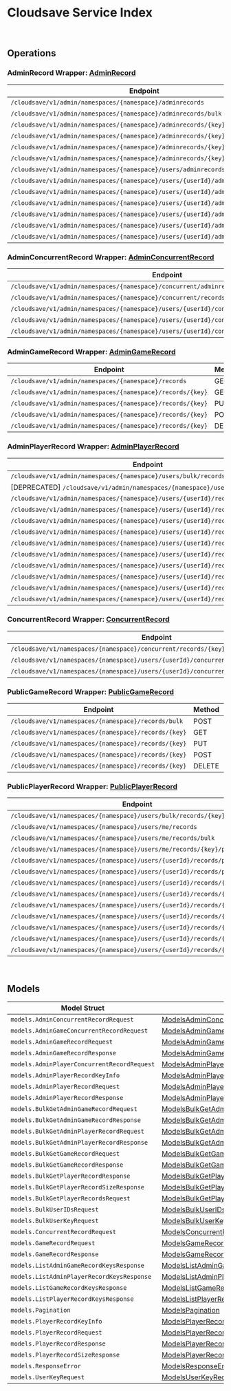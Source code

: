 # Cloudsave Service Index

&nbsp;

## Operations

### AdminRecord Wrapper:  [AdminRecord](../../services-api/pkg/service/cloudsave/adminRecord.go)
| Endpoint | Method | ID | Class | Wrapper | Example |
|---|---|---|---|---|---|
| `/cloudsave/v1/admin/namespaces/{namespace}/adminrecords` | GET | AdminListAdminGameRecordV1Short | [AdminListAdminGameRecordV1Short](../../cloudsave-sdk/pkg/cloudsaveclient/admin_record/admin_record_client.go) | [AdminListAdminGameRecordV1Short](../../services-api/pkg/service/cloudsave/adminRecord.go) | [AdminListAdminGameRecordV1Short](../../samples/cli/cmd/cloudsave/adminRecord/adminListAdminGameRecordV1.go) |
| `/cloudsave/v1/admin/namespaces/{namespace}/adminrecords/bulk` | POST | AdminBulkGetAdminGameRecordV1Short | [AdminBulkGetAdminGameRecordV1Short](../../cloudsave-sdk/pkg/cloudsaveclient/admin_record/admin_record_client.go) | [AdminBulkGetAdminGameRecordV1Short](../../services-api/pkg/service/cloudsave/adminRecord.go) | [AdminBulkGetAdminGameRecordV1Short](../../samples/cli/cmd/cloudsave/adminRecord/adminBulkGetAdminGameRecordV1.go) |
| `/cloudsave/v1/admin/namespaces/{namespace}/adminrecords/{key}` | GET | AdminGetAdminGameRecordV1Short | [AdminGetAdminGameRecordV1Short](../../cloudsave-sdk/pkg/cloudsaveclient/admin_record/admin_record_client.go) | [AdminGetAdminGameRecordV1Short](../../services-api/pkg/service/cloudsave/adminRecord.go) | [AdminGetAdminGameRecordV1Short](../../samples/cli/cmd/cloudsave/adminRecord/adminGetAdminGameRecordV1.go) |
| `/cloudsave/v1/admin/namespaces/{namespace}/adminrecords/{key}` | PUT | AdminPutAdminGameRecordV1Short | [AdminPutAdminGameRecordV1Short](../../cloudsave-sdk/pkg/cloudsaveclient/admin_record/admin_record_client.go) | [AdminPutAdminGameRecordV1Short](../../services-api/pkg/service/cloudsave/adminRecord.go) | [AdminPutAdminGameRecordV1Short](../../samples/cli/cmd/cloudsave/adminRecord/adminPutAdminGameRecordV1.go) |
| `/cloudsave/v1/admin/namespaces/{namespace}/adminrecords/{key}` | POST | AdminPostAdminGameRecordV1Short | [AdminPostAdminGameRecordV1Short](../../cloudsave-sdk/pkg/cloudsaveclient/admin_record/admin_record_client.go) | [AdminPostAdminGameRecordV1Short](../../services-api/pkg/service/cloudsave/adminRecord.go) | [AdminPostAdminGameRecordV1Short](../../samples/cli/cmd/cloudsave/adminRecord/adminPostAdminGameRecordV1.go) |
| `/cloudsave/v1/admin/namespaces/{namespace}/adminrecords/{key}` | DELETE | AdminDeleteAdminGameRecordV1Short | [AdminDeleteAdminGameRecordV1Short](../../cloudsave-sdk/pkg/cloudsaveclient/admin_record/admin_record_client.go) | [AdminDeleteAdminGameRecordV1Short](../../services-api/pkg/service/cloudsave/adminRecord.go) | [AdminDeleteAdminGameRecordV1Short](../../samples/cli/cmd/cloudsave/adminRecord/adminDeleteAdminGameRecordV1.go) |
| `/cloudsave/v1/admin/namespaces/{namespace}/users/adminrecords/{key}/bulk` | POST | BulkGetAdminPlayerRecordByUserIdsV1Short | [BulkGetAdminPlayerRecordByUserIdsV1Short](../../cloudsave-sdk/pkg/cloudsaveclient/admin_record/admin_record_client.go) | [BulkGetAdminPlayerRecordByUserIdsV1Short](../../services-api/pkg/service/cloudsave/adminRecord.go) | [BulkGetAdminPlayerRecordByUserIdsV1Short](../../samples/cli/cmd/cloudsave/adminRecord/bulkGetAdminPlayerRecordByUserIdsV1.go) |
| `/cloudsave/v1/admin/namespaces/{namespace}/users/{userId}/adminrecords` | GET | AdminListAdminUserRecordsV1Short | [AdminListAdminUserRecordsV1Short](../../cloudsave-sdk/pkg/cloudsaveclient/admin_record/admin_record_client.go) | [AdminListAdminUserRecordsV1Short](../../services-api/pkg/service/cloudsave/adminRecord.go) | [AdminListAdminUserRecordsV1Short](../../samples/cli/cmd/cloudsave/adminRecord/adminListAdminUserRecordsV1.go) |
| `/cloudsave/v1/admin/namespaces/{namespace}/users/{userId}/adminrecords/bulk` | POST | AdminBulkGetAdminPlayerRecordV1Short | [AdminBulkGetAdminPlayerRecordV1Short](../../cloudsave-sdk/pkg/cloudsaveclient/admin_record/admin_record_client.go) | [AdminBulkGetAdminPlayerRecordV1Short](../../services-api/pkg/service/cloudsave/adminRecord.go) | [AdminBulkGetAdminPlayerRecordV1Short](../../samples/cli/cmd/cloudsave/adminRecord/adminBulkGetAdminPlayerRecordV1.go) |
| `/cloudsave/v1/admin/namespaces/{namespace}/users/{userId}/adminrecords/{key}` | GET | AdminGetAdminPlayerRecordV1Short | [AdminGetAdminPlayerRecordV1Short](../../cloudsave-sdk/pkg/cloudsaveclient/admin_record/admin_record_client.go) | [AdminGetAdminPlayerRecordV1Short](../../services-api/pkg/service/cloudsave/adminRecord.go) | [AdminGetAdminPlayerRecordV1Short](../../samples/cli/cmd/cloudsave/adminRecord/adminGetAdminPlayerRecordV1.go) |
| `/cloudsave/v1/admin/namespaces/{namespace}/users/{userId}/adminrecords/{key}` | PUT | AdminPutAdminPlayerRecordV1Short | [AdminPutAdminPlayerRecordV1Short](../../cloudsave-sdk/pkg/cloudsaveclient/admin_record/admin_record_client.go) | [AdminPutAdminPlayerRecordV1Short](../../services-api/pkg/service/cloudsave/adminRecord.go) | [AdminPutAdminPlayerRecordV1Short](../../samples/cli/cmd/cloudsave/adminRecord/adminPutAdminPlayerRecordV1.go) |
| `/cloudsave/v1/admin/namespaces/{namespace}/users/{userId}/adminrecords/{key}` | POST | AdminPostPlayerAdminRecordV1Short | [AdminPostPlayerAdminRecordV1Short](../../cloudsave-sdk/pkg/cloudsaveclient/admin_record/admin_record_client.go) | [AdminPostPlayerAdminRecordV1Short](../../services-api/pkg/service/cloudsave/adminRecord.go) | [AdminPostPlayerAdminRecordV1Short](../../samples/cli/cmd/cloudsave/adminRecord/adminPostPlayerAdminRecordV1.go) |
| `/cloudsave/v1/admin/namespaces/{namespace}/users/{userId}/adminrecords/{key}` | DELETE | AdminDeleteAdminPlayerRecordV1Short | [AdminDeleteAdminPlayerRecordV1Short](../../cloudsave-sdk/pkg/cloudsaveclient/admin_record/admin_record_client.go) | [AdminDeleteAdminPlayerRecordV1Short](../../services-api/pkg/service/cloudsave/adminRecord.go) | [AdminDeleteAdminPlayerRecordV1Short](../../samples/cli/cmd/cloudsave/adminRecord/adminDeleteAdminPlayerRecordV1.go) |

### AdminConcurrentRecord Wrapper:  [AdminConcurrentRecord](../../services-api/pkg/service/cloudsave/adminConcurrentRecord.go)
| Endpoint | Method | ID | Class | Wrapper | Example |
|---|---|---|---|---|---|
| `/cloudsave/v1/admin/namespaces/{namespace}/concurrent/adminrecords/{key}` | PUT | AdminPutAdminGameRecordConcurrentHandlerV1Short | [AdminPutAdminGameRecordConcurrentHandlerV1Short](../../cloudsave-sdk/pkg/cloudsaveclient/admin_concurrent_record/admin_concurrent_record_client.go) | [AdminPutAdminGameRecordConcurrentHandlerV1Short](../../services-api/pkg/service/cloudsave/adminConcurrentRecord.go) | [AdminPutAdminGameRecordConcurrentHandlerV1Short](../../samples/cli/cmd/cloudsave/adminConcurrentRecord/adminPutAdminGameRecordConcurrentHandlerV1.go) |
| `/cloudsave/v1/admin/namespaces/{namespace}/concurrent/records/{key}` | PUT | AdminPutGameRecordConcurrentHandlerV1Short | [AdminPutGameRecordConcurrentHandlerV1Short](../../cloudsave-sdk/pkg/cloudsaveclient/admin_concurrent_record/admin_concurrent_record_client.go) | [AdminPutGameRecordConcurrentHandlerV1Short](../../services-api/pkg/service/cloudsave/adminConcurrentRecord.go) | [AdminPutGameRecordConcurrentHandlerV1Short](../../samples/cli/cmd/cloudsave/adminConcurrentRecord/adminPutGameRecordConcurrentHandlerV1.go) |
| `/cloudsave/v1/admin/namespaces/{namespace}/users/{userId}/concurrent/adminrecords/{key}` | PUT | AdminPutAdminPlayerRecordConcurrentHandlerV1Short | [AdminPutAdminPlayerRecordConcurrentHandlerV1Short](../../cloudsave-sdk/pkg/cloudsaveclient/admin_concurrent_record/admin_concurrent_record_client.go) | [AdminPutAdminPlayerRecordConcurrentHandlerV1Short](../../services-api/pkg/service/cloudsave/adminConcurrentRecord.go) | [AdminPutAdminPlayerRecordConcurrentHandlerV1Short](../../samples/cli/cmd/cloudsave/adminConcurrentRecord/adminPutAdminPlayerRecordConcurrentHandlerV1.go) |
| `/cloudsave/v1/admin/namespaces/{namespace}/users/{userId}/concurrent/records/{key}` | PUT | AdminPutPlayerRecordConcurrentHandlerV1Short | [AdminPutPlayerRecordConcurrentHandlerV1Short](../../cloudsave-sdk/pkg/cloudsaveclient/admin_concurrent_record/admin_concurrent_record_client.go) | [AdminPutPlayerRecordConcurrentHandlerV1Short](../../services-api/pkg/service/cloudsave/adminConcurrentRecord.go) | [AdminPutPlayerRecordConcurrentHandlerV1Short](../../samples/cli/cmd/cloudsave/adminConcurrentRecord/adminPutPlayerRecordConcurrentHandlerV1.go) |
| `/cloudsave/v1/admin/namespaces/{namespace}/users/{userId}/concurrent/records/{key}/public` | PUT | AdminPutPlayerPublicRecordConcurrentHandlerV1Short | [AdminPutPlayerPublicRecordConcurrentHandlerV1Short](../../cloudsave-sdk/pkg/cloudsaveclient/admin_concurrent_record/admin_concurrent_record_client.go) | [AdminPutPlayerPublicRecordConcurrentHandlerV1Short](../../services-api/pkg/service/cloudsave/adminConcurrentRecord.go) | [AdminPutPlayerPublicRecordConcurrentHandlerV1Short](../../samples/cli/cmd/cloudsave/adminConcurrentRecord/adminPutPlayerPublicRecordConcurrentHandlerV1.go) |

### AdminGameRecord Wrapper:  [AdminGameRecord](../../services-api/pkg/service/cloudsave/adminGameRecord.go)
| Endpoint | Method | ID | Class | Wrapper | Example |
|---|---|---|---|---|---|
| `/cloudsave/v1/admin/namespaces/{namespace}/records` | GET | ListGameRecordsHandlerV1Short | [ListGameRecordsHandlerV1Short](../../cloudsave-sdk/pkg/cloudsaveclient/admin_game_record/admin_game_record_client.go) | [ListGameRecordsHandlerV1Short](../../services-api/pkg/service/cloudsave/adminGameRecord.go) | [ListGameRecordsHandlerV1Short](../../samples/cli/cmd/cloudsave/adminGameRecord/listGameRecordsHandlerV1.go) |
| `/cloudsave/v1/admin/namespaces/{namespace}/records/{key}` | GET | AdminGetGameRecordHandlerV1Short | [AdminGetGameRecordHandlerV1Short](../../cloudsave-sdk/pkg/cloudsaveclient/admin_game_record/admin_game_record_client.go) | [AdminGetGameRecordHandlerV1Short](../../services-api/pkg/service/cloudsave/adminGameRecord.go) | [AdminGetGameRecordHandlerV1Short](../../samples/cli/cmd/cloudsave/adminGameRecord/adminGetGameRecordHandlerV1.go) |
| `/cloudsave/v1/admin/namespaces/{namespace}/records/{key}` | PUT | AdminPutGameRecordHandlerV1Short | [AdminPutGameRecordHandlerV1Short](../../cloudsave-sdk/pkg/cloudsaveclient/admin_game_record/admin_game_record_client.go) | [AdminPutGameRecordHandlerV1Short](../../services-api/pkg/service/cloudsave/adminGameRecord.go) | [AdminPutGameRecordHandlerV1Short](../../samples/cli/cmd/cloudsave/adminGameRecord/adminPutGameRecordHandlerV1.go) |
| `/cloudsave/v1/admin/namespaces/{namespace}/records/{key}` | POST | AdminPostGameRecordHandlerV1Short | [AdminPostGameRecordHandlerV1Short](../../cloudsave-sdk/pkg/cloudsaveclient/admin_game_record/admin_game_record_client.go) | [AdminPostGameRecordHandlerV1Short](../../services-api/pkg/service/cloudsave/adminGameRecord.go) | [AdminPostGameRecordHandlerV1Short](../../samples/cli/cmd/cloudsave/adminGameRecord/adminPostGameRecordHandlerV1.go) |
| `/cloudsave/v1/admin/namespaces/{namespace}/records/{key}` | DELETE | AdminDeleteGameRecordHandlerV1Short | [AdminDeleteGameRecordHandlerV1Short](../../cloudsave-sdk/pkg/cloudsaveclient/admin_game_record/admin_game_record_client.go) | [AdminDeleteGameRecordHandlerV1Short](../../services-api/pkg/service/cloudsave/adminGameRecord.go) | [AdminDeleteGameRecordHandlerV1Short](../../samples/cli/cmd/cloudsave/adminGameRecord/adminDeleteGameRecordHandlerV1.go) |

### AdminPlayerRecord Wrapper:  [AdminPlayerRecord](../../services-api/pkg/service/cloudsave/adminPlayerRecord.go)
| Endpoint | Method | ID | Class | Wrapper | Example |
|---|---|---|---|---|---|
| `/cloudsave/v1/admin/namespaces/{namespace}/users/bulk/records/size` | POST | BulkGetPlayerRecordSizeHandlerV1Short | [BulkGetPlayerRecordSizeHandlerV1Short](../../cloudsave-sdk/pkg/cloudsaveclient/admin_player_record/admin_player_record_client.go) | [BulkGetPlayerRecordSizeHandlerV1Short](../../services-api/pkg/service/cloudsave/adminPlayerRecord.go) | [BulkGetPlayerRecordSizeHandlerV1Short](../../samples/cli/cmd/cloudsave/adminPlayerRecord/bulkGetPlayerRecordSizeHandlerV1.go) |
| [DEPRECATED] `/cloudsave/v1/admin/namespaces/{namespace}/users/records` | GET | ListPlayerRecordHandlerV1Short | [ListPlayerRecordHandlerV1Short](../../cloudsave-sdk/pkg/cloudsaveclient/admin_player_record/admin_player_record_client.go) | [ListPlayerRecordHandlerV1Short](../../services-api/pkg/service/cloudsave/adminPlayerRecord.go) | [ListPlayerRecordHandlerV1Short](../../samples/cli/cmd/cloudsave/adminPlayerRecord/listPlayerRecordHandlerV1.go) |
| `/cloudsave/v1/admin/namespaces/{namespace}/users/{userId}/records` | GET | AdminRetrievePlayerRecordsShort | [AdminRetrievePlayerRecordsShort](../../cloudsave-sdk/pkg/cloudsaveclient/admin_player_record/admin_player_record_client.go) | [AdminRetrievePlayerRecordsShort](../../services-api/pkg/service/cloudsave/adminPlayerRecord.go) | [AdminRetrievePlayerRecordsShort](../../samples/cli/cmd/cloudsave/adminPlayerRecord/adminRetrievePlayerRecords.go) |
| `/cloudsave/v1/admin/namespaces/{namespace}/users/{userId}/records/{key}` | GET | AdminGetPlayerRecordHandlerV1Short | [AdminGetPlayerRecordHandlerV1Short](../../cloudsave-sdk/pkg/cloudsaveclient/admin_player_record/admin_player_record_client.go) | [AdminGetPlayerRecordHandlerV1Short](../../services-api/pkg/service/cloudsave/adminPlayerRecord.go) | [AdminGetPlayerRecordHandlerV1Short](../../samples/cli/cmd/cloudsave/adminPlayerRecord/adminGetPlayerRecordHandlerV1.go) |
| `/cloudsave/v1/admin/namespaces/{namespace}/users/{userId}/records/{key}` | PUT | AdminPutPlayerRecordHandlerV1Short | [AdminPutPlayerRecordHandlerV1Short](../../cloudsave-sdk/pkg/cloudsaveclient/admin_player_record/admin_player_record_client.go) | [AdminPutPlayerRecordHandlerV1Short](../../services-api/pkg/service/cloudsave/adminPlayerRecord.go) | [AdminPutPlayerRecordHandlerV1Short](../../samples/cli/cmd/cloudsave/adminPlayerRecord/adminPutPlayerRecordHandlerV1.go) |
| `/cloudsave/v1/admin/namespaces/{namespace}/users/{userId}/records/{key}` | POST | AdminPostPlayerRecordHandlerV1Short | [AdminPostPlayerRecordHandlerV1Short](../../cloudsave-sdk/pkg/cloudsaveclient/admin_player_record/admin_player_record_client.go) | [AdminPostPlayerRecordHandlerV1Short](../../services-api/pkg/service/cloudsave/adminPlayerRecord.go) | [AdminPostPlayerRecordHandlerV1Short](../../samples/cli/cmd/cloudsave/adminPlayerRecord/adminPostPlayerRecordHandlerV1.go) |
| `/cloudsave/v1/admin/namespaces/{namespace}/users/{userId}/records/{key}` | DELETE | AdminDeletePlayerRecordHandlerV1Short | [AdminDeletePlayerRecordHandlerV1Short](../../cloudsave-sdk/pkg/cloudsaveclient/admin_player_record/admin_player_record_client.go) | [AdminDeletePlayerRecordHandlerV1Short](../../services-api/pkg/service/cloudsave/adminPlayerRecord.go) | [AdminDeletePlayerRecordHandlerV1Short](../../samples/cli/cmd/cloudsave/adminPlayerRecord/adminDeletePlayerRecordHandlerV1.go) |
| `/cloudsave/v1/admin/namespaces/{namespace}/users/{userId}/records/{key}/public` | GET | AdminGetPlayerPublicRecordHandlerV1Short | [AdminGetPlayerPublicRecordHandlerV1Short](../../cloudsave-sdk/pkg/cloudsaveclient/admin_player_record/admin_player_record_client.go) | [AdminGetPlayerPublicRecordHandlerV1Short](../../services-api/pkg/service/cloudsave/adminPlayerRecord.go) | [AdminGetPlayerPublicRecordHandlerV1Short](../../samples/cli/cmd/cloudsave/adminPlayerRecord/adminGetPlayerPublicRecordHandlerV1.go) |
| `/cloudsave/v1/admin/namespaces/{namespace}/users/{userId}/records/{key}/public` | PUT | AdminPutPlayerPublicRecordHandlerV1Short | [AdminPutPlayerPublicRecordHandlerV1Short](../../cloudsave-sdk/pkg/cloudsaveclient/admin_player_record/admin_player_record_client.go) | [AdminPutPlayerPublicRecordHandlerV1Short](../../services-api/pkg/service/cloudsave/adminPlayerRecord.go) | [AdminPutPlayerPublicRecordHandlerV1Short](../../samples/cli/cmd/cloudsave/adminPlayerRecord/adminPutPlayerPublicRecordHandlerV1.go) |
| `/cloudsave/v1/admin/namespaces/{namespace}/users/{userId}/records/{key}/public` | POST | AdminPostPlayerPublicRecordHandlerV1Short | [AdminPostPlayerPublicRecordHandlerV1Short](../../cloudsave-sdk/pkg/cloudsaveclient/admin_player_record/admin_player_record_client.go) | [AdminPostPlayerPublicRecordHandlerV1Short](../../services-api/pkg/service/cloudsave/adminPlayerRecord.go) | [AdminPostPlayerPublicRecordHandlerV1Short](../../samples/cli/cmd/cloudsave/adminPlayerRecord/adminPostPlayerPublicRecordHandlerV1.go) |
| `/cloudsave/v1/admin/namespaces/{namespace}/users/{userId}/records/{key}/public` | DELETE | AdminDeletePlayerPublicRecordHandlerV1Short | [AdminDeletePlayerPublicRecordHandlerV1Short](../../cloudsave-sdk/pkg/cloudsaveclient/admin_player_record/admin_player_record_client.go) | [AdminDeletePlayerPublicRecordHandlerV1Short](../../services-api/pkg/service/cloudsave/adminPlayerRecord.go) | [AdminDeletePlayerPublicRecordHandlerV1Short](../../samples/cli/cmd/cloudsave/adminPlayerRecord/adminDeletePlayerPublicRecordHandlerV1.go) |
| `/cloudsave/v1/admin/namespaces/{namespace}/users/{userId}/records/{key}/size` | GET | AdminGetPlayerRecordSizeHandlerV1Short | [AdminGetPlayerRecordSizeHandlerV1Short](../../cloudsave-sdk/pkg/cloudsaveclient/admin_player_record/admin_player_record_client.go) | [AdminGetPlayerRecordSizeHandlerV1Short](../../services-api/pkg/service/cloudsave/adminPlayerRecord.go) | [AdminGetPlayerRecordSizeHandlerV1Short](../../samples/cli/cmd/cloudsave/adminPlayerRecord/adminGetPlayerRecordSizeHandlerV1.go) |

### ConcurrentRecord Wrapper:  [ConcurrentRecord](../../services-api/pkg/service/cloudsave/concurrentRecord.go)
| Endpoint | Method | ID | Class | Wrapper | Example |
|---|---|---|---|---|---|
| `/cloudsave/v1/namespaces/{namespace}/concurrent/records/{key}` | PUT | PutGameRecordConcurrentHandlerV1Short | [PutGameRecordConcurrentHandlerV1Short](../../cloudsave-sdk/pkg/cloudsaveclient/concurrent_record/concurrent_record_client.go) | [PutGameRecordConcurrentHandlerV1Short](../../services-api/pkg/service/cloudsave/concurrentRecord.go) | [PutGameRecordConcurrentHandlerV1Short](../../samples/cli/cmd/cloudsave/concurrentRecord/putGameRecordConcurrentHandlerV1.go) |
| `/cloudsave/v1/namespaces/{namespace}/users/{userId}/concurrent/records/{key}` | PUT | PutPlayerRecordConcurrentHandlerV1Short | [PutPlayerRecordConcurrentHandlerV1Short](../../cloudsave-sdk/pkg/cloudsaveclient/concurrent_record/concurrent_record_client.go) | [PutPlayerRecordConcurrentHandlerV1Short](../../services-api/pkg/service/cloudsave/concurrentRecord.go) | [PutPlayerRecordConcurrentHandlerV1Short](../../samples/cli/cmd/cloudsave/concurrentRecord/putPlayerRecordConcurrentHandlerV1.go) |
| `/cloudsave/v1/namespaces/{namespace}/users/{userId}/concurrent/records/{key}/public` | PUT | PutPlayerPublicRecordConcurrentHandlerV1Short | [PutPlayerPublicRecordConcurrentHandlerV1Short](../../cloudsave-sdk/pkg/cloudsaveclient/concurrent_record/concurrent_record_client.go) | [PutPlayerPublicRecordConcurrentHandlerV1Short](../../services-api/pkg/service/cloudsave/concurrentRecord.go) | [PutPlayerPublicRecordConcurrentHandlerV1Short](../../samples/cli/cmd/cloudsave/concurrentRecord/putPlayerPublicRecordConcurrentHandlerV1.go) |

### PublicGameRecord Wrapper:  [PublicGameRecord](../../services-api/pkg/service/cloudsave/publicGameRecord.go)
| Endpoint | Method | ID | Class | Wrapper | Example |
|---|---|---|---|---|---|
| `/cloudsave/v1/namespaces/{namespace}/records/bulk` | POST | GetGameRecordsBulkShort | [GetGameRecordsBulkShort](../../cloudsave-sdk/pkg/cloudsaveclient/public_game_record/public_game_record_client.go) | [GetGameRecordsBulkShort](../../services-api/pkg/service/cloudsave/publicGameRecord.go) | [GetGameRecordsBulkShort](../../samples/cli/cmd/cloudsave/publicGameRecord/getGameRecordsBulk.go) |
| `/cloudsave/v1/namespaces/{namespace}/records/{key}` | GET | GetGameRecordHandlerV1Short | [GetGameRecordHandlerV1Short](../../cloudsave-sdk/pkg/cloudsaveclient/public_game_record/public_game_record_client.go) | [GetGameRecordHandlerV1Short](../../services-api/pkg/service/cloudsave/publicGameRecord.go) | [GetGameRecordHandlerV1Short](../../samples/cli/cmd/cloudsave/publicGameRecord/getGameRecordHandlerV1.go) |
| `/cloudsave/v1/namespaces/{namespace}/records/{key}` | PUT | PutGameRecordHandlerV1Short | [PutGameRecordHandlerV1Short](../../cloudsave-sdk/pkg/cloudsaveclient/public_game_record/public_game_record_client.go) | [PutGameRecordHandlerV1Short](../../services-api/pkg/service/cloudsave/publicGameRecord.go) | [PutGameRecordHandlerV1Short](../../samples/cli/cmd/cloudsave/publicGameRecord/putGameRecordHandlerV1.go) |
| `/cloudsave/v1/namespaces/{namespace}/records/{key}` | POST | PostGameRecordHandlerV1Short | [PostGameRecordHandlerV1Short](../../cloudsave-sdk/pkg/cloudsaveclient/public_game_record/public_game_record_client.go) | [PostGameRecordHandlerV1Short](../../services-api/pkg/service/cloudsave/publicGameRecord.go) | [PostGameRecordHandlerV1Short](../../samples/cli/cmd/cloudsave/publicGameRecord/postGameRecordHandlerV1.go) |
| `/cloudsave/v1/namespaces/{namespace}/records/{key}` | DELETE | DeleteGameRecordHandlerV1Short | [DeleteGameRecordHandlerV1Short](../../cloudsave-sdk/pkg/cloudsaveclient/public_game_record/public_game_record_client.go) | [DeleteGameRecordHandlerV1Short](../../services-api/pkg/service/cloudsave/publicGameRecord.go) | [DeleteGameRecordHandlerV1Short](../../samples/cli/cmd/cloudsave/publicGameRecord/deleteGameRecordHandlerV1.go) |

### PublicPlayerRecord Wrapper:  [PublicPlayerRecord](../../services-api/pkg/service/cloudsave/publicPlayerRecord.go)
| Endpoint | Method | ID | Class | Wrapper | Example |
|---|---|---|---|---|---|
| `/cloudsave/v1/namespaces/{namespace}/users/bulk/records/{key}/public` | POST | BulkGetPlayerPublicRecordHandlerV1Short | [BulkGetPlayerPublicRecordHandlerV1Short](../../cloudsave-sdk/pkg/cloudsaveclient/public_player_record/public_player_record_client.go) | [BulkGetPlayerPublicRecordHandlerV1Short](../../services-api/pkg/service/cloudsave/publicPlayerRecord.go) | [BulkGetPlayerPublicRecordHandlerV1Short](../../samples/cli/cmd/cloudsave/publicPlayerRecord/bulkGetPlayerPublicRecordHandlerV1.go) |
| `/cloudsave/v1/namespaces/{namespace}/users/me/records` | GET | RetrievePlayerRecordsShort | [RetrievePlayerRecordsShort](../../cloudsave-sdk/pkg/cloudsaveclient/public_player_record/public_player_record_client.go) | [RetrievePlayerRecordsShort](../../services-api/pkg/service/cloudsave/publicPlayerRecord.go) | [RetrievePlayerRecordsShort](../../samples/cli/cmd/cloudsave/publicPlayerRecord/retrievePlayerRecords.go) |
| `/cloudsave/v1/namespaces/{namespace}/users/me/records/bulk` | POST | GetPlayerRecordsBulkHandlerV1Short | [GetPlayerRecordsBulkHandlerV1Short](../../cloudsave-sdk/pkg/cloudsaveclient/public_player_record/public_player_record_client.go) | [GetPlayerRecordsBulkHandlerV1Short](../../services-api/pkg/service/cloudsave/publicPlayerRecord.go) | [GetPlayerRecordsBulkHandlerV1Short](../../samples/cli/cmd/cloudsave/publicPlayerRecord/getPlayerRecordsBulkHandlerV1.go) |
| `/cloudsave/v1/namespaces/{namespace}/users/me/records/{key}/public` | DELETE | PublicDeletePlayerPublicRecordHandlerV1Short | [PublicDeletePlayerPublicRecordHandlerV1Short](../../cloudsave-sdk/pkg/cloudsaveclient/public_player_record/public_player_record_client.go) | [PublicDeletePlayerPublicRecordHandlerV1Short](../../services-api/pkg/service/cloudsave/publicPlayerRecord.go) | [PublicDeletePlayerPublicRecordHandlerV1Short](../../samples/cli/cmd/cloudsave/publicPlayerRecord/publicDeletePlayerPublicRecordHandlerV1.go) |
| `/cloudsave/v1/namespaces/{namespace}/users/{userId}/records/public` | GET | GetOtherPlayerPublicRecordKeyHandlerV1Short | [GetOtherPlayerPublicRecordKeyHandlerV1Short](../../cloudsave-sdk/pkg/cloudsaveclient/public_player_record/public_player_record_client.go) | [GetOtherPlayerPublicRecordKeyHandlerV1Short](../../services-api/pkg/service/cloudsave/publicPlayerRecord.go) | [GetOtherPlayerPublicRecordKeyHandlerV1Short](../../samples/cli/cmd/cloudsave/publicPlayerRecord/getOtherPlayerPublicRecordKeyHandlerV1.go) |
| `/cloudsave/v1/namespaces/{namespace}/users/{userId}/records/public/bulk` | POST | GetOtherPlayerPublicRecordHandlerV1Short | [GetOtherPlayerPublicRecordHandlerV1Short](../../cloudsave-sdk/pkg/cloudsaveclient/public_player_record/public_player_record_client.go) | [GetOtherPlayerPublicRecordHandlerV1Short](../../services-api/pkg/service/cloudsave/publicPlayerRecord.go) | [GetOtherPlayerPublicRecordHandlerV1Short](../../samples/cli/cmd/cloudsave/publicPlayerRecord/getOtherPlayerPublicRecordHandlerV1.go) |
| `/cloudsave/v1/namespaces/{namespace}/users/{userId}/records/{key}` | GET | GetPlayerRecordHandlerV1Short | [GetPlayerRecordHandlerV1Short](../../cloudsave-sdk/pkg/cloudsaveclient/public_player_record/public_player_record_client.go) | [GetPlayerRecordHandlerV1Short](../../services-api/pkg/service/cloudsave/publicPlayerRecord.go) | [GetPlayerRecordHandlerV1Short](../../samples/cli/cmd/cloudsave/publicPlayerRecord/getPlayerRecordHandlerV1.go) |
| `/cloudsave/v1/namespaces/{namespace}/users/{userId}/records/{key}` | PUT | PutPlayerRecordHandlerV1Short | [PutPlayerRecordHandlerV1Short](../../cloudsave-sdk/pkg/cloudsaveclient/public_player_record/public_player_record_client.go) | [PutPlayerRecordHandlerV1Short](../../services-api/pkg/service/cloudsave/publicPlayerRecord.go) | [PutPlayerRecordHandlerV1Short](../../samples/cli/cmd/cloudsave/publicPlayerRecord/putPlayerRecordHandlerV1.go) |
| `/cloudsave/v1/namespaces/{namespace}/users/{userId}/records/{key}` | POST | PostPlayerRecordHandlerV1Short | [PostPlayerRecordHandlerV1Short](../../cloudsave-sdk/pkg/cloudsaveclient/public_player_record/public_player_record_client.go) | [PostPlayerRecordHandlerV1Short](../../services-api/pkg/service/cloudsave/publicPlayerRecord.go) | [PostPlayerRecordHandlerV1Short](../../samples/cli/cmd/cloudsave/publicPlayerRecord/postPlayerRecordHandlerV1.go) |
| `/cloudsave/v1/namespaces/{namespace}/users/{userId}/records/{key}` | DELETE | DeletePlayerRecordHandlerV1Short | [DeletePlayerRecordHandlerV1Short](../../cloudsave-sdk/pkg/cloudsaveclient/public_player_record/public_player_record_client.go) | [DeletePlayerRecordHandlerV1Short](../../services-api/pkg/service/cloudsave/publicPlayerRecord.go) | [DeletePlayerRecordHandlerV1Short](../../samples/cli/cmd/cloudsave/publicPlayerRecord/deletePlayerRecordHandlerV1.go) |
| `/cloudsave/v1/namespaces/{namespace}/users/{userId}/records/{key}/public` | GET | GetPlayerPublicRecordHandlerV1Short | [GetPlayerPublicRecordHandlerV1Short](../../cloudsave-sdk/pkg/cloudsaveclient/public_player_record/public_player_record_client.go) | [GetPlayerPublicRecordHandlerV1Short](../../services-api/pkg/service/cloudsave/publicPlayerRecord.go) | [GetPlayerPublicRecordHandlerV1Short](../../samples/cli/cmd/cloudsave/publicPlayerRecord/getPlayerPublicRecordHandlerV1.go) |
| `/cloudsave/v1/namespaces/{namespace}/users/{userId}/records/{key}/public` | PUT | PutPlayerPublicRecordHandlerV1Short | [PutPlayerPublicRecordHandlerV1Short](../../cloudsave-sdk/pkg/cloudsaveclient/public_player_record/public_player_record_client.go) | [PutPlayerPublicRecordHandlerV1Short](../../services-api/pkg/service/cloudsave/publicPlayerRecord.go) | [PutPlayerPublicRecordHandlerV1Short](../../samples/cli/cmd/cloudsave/publicPlayerRecord/putPlayerPublicRecordHandlerV1.go) |
| `/cloudsave/v1/namespaces/{namespace}/users/{userId}/records/{key}/public` | POST | PostPlayerPublicRecordHandlerV1Short | [PostPlayerPublicRecordHandlerV1Short](../../cloudsave-sdk/pkg/cloudsaveclient/public_player_record/public_player_record_client.go) | [PostPlayerPublicRecordHandlerV1Short](../../services-api/pkg/service/cloudsave/publicPlayerRecord.go) | [PostPlayerPublicRecordHandlerV1Short](../../samples/cli/cmd/cloudsave/publicPlayerRecord/postPlayerPublicRecordHandlerV1.go) |


&nbsp;  

## Models

| Model Struct | Class |
|---|---|
| `models.AdminConcurrentRecordRequest` | [ModelsAdminConcurrentRecordRequest ](../../cloudsave-sdk/pkg/cloudsaveclientmodels/models_admin_concurrent_record_request.go) |
| `models.AdminGameConcurrentRecordRequest` | [ModelsAdminGameConcurrentRecordRequest ](../../cloudsave-sdk/pkg/cloudsaveclientmodels/models_admin_game_concurrent_record_request.go) |
| `models.AdminGameRecordRequest` | [ModelsAdminGameRecordRequest ](../../cloudsave-sdk/pkg/cloudsaveclientmodels/models_admin_game_record_request.go) |
| `models.AdminGameRecordResponse` | [ModelsAdminGameRecordResponse ](../../cloudsave-sdk/pkg/cloudsaveclientmodels/models_admin_game_record_response.go) |
| `models.AdminPlayerConcurrentRecordRequest` | [ModelsAdminPlayerConcurrentRecordRequest ](../../cloudsave-sdk/pkg/cloudsaveclientmodels/models_admin_player_concurrent_record_request.go) |
| `models.AdminPlayerRecordKeyInfo` | [ModelsAdminPlayerRecordKeyInfo ](../../cloudsave-sdk/pkg/cloudsaveclientmodels/models_admin_player_record_key_info.go) |
| `models.AdminPlayerRecordRequest` | [ModelsAdminPlayerRecordRequest ](../../cloudsave-sdk/pkg/cloudsaveclientmodels/models_admin_player_record_request.go) |
| `models.AdminPlayerRecordResponse` | [ModelsAdminPlayerRecordResponse ](../../cloudsave-sdk/pkg/cloudsaveclientmodels/models_admin_player_record_response.go) |
| `models.BulkGetAdminGameRecordRequest` | [ModelsBulkGetAdminGameRecordRequest ](../../cloudsave-sdk/pkg/cloudsaveclientmodels/models_bulk_get_admin_game_record_request.go) |
| `models.BulkGetAdminGameRecordResponse` | [ModelsBulkGetAdminGameRecordResponse ](../../cloudsave-sdk/pkg/cloudsaveclientmodels/models_bulk_get_admin_game_record_response.go) |
| `models.BulkGetAdminPlayerRecordRequest` | [ModelsBulkGetAdminPlayerRecordRequest ](../../cloudsave-sdk/pkg/cloudsaveclientmodels/models_bulk_get_admin_player_record_request.go) |
| `models.BulkGetAdminPlayerRecordResponse` | [ModelsBulkGetAdminPlayerRecordResponse ](../../cloudsave-sdk/pkg/cloudsaveclientmodels/models_bulk_get_admin_player_record_response.go) |
| `models.BulkGetGameRecordRequest` | [ModelsBulkGetGameRecordRequest ](../../cloudsave-sdk/pkg/cloudsaveclientmodels/models_bulk_get_game_record_request.go) |
| `models.BulkGetGameRecordResponse` | [ModelsBulkGetGameRecordResponse ](../../cloudsave-sdk/pkg/cloudsaveclientmodels/models_bulk_get_game_record_response.go) |
| `models.BulkGetPlayerRecordResponse` | [ModelsBulkGetPlayerRecordResponse ](../../cloudsave-sdk/pkg/cloudsaveclientmodels/models_bulk_get_player_record_response.go) |
| `models.BulkGetPlayerRecordSizeResponse` | [ModelsBulkGetPlayerRecordSizeResponse ](../../cloudsave-sdk/pkg/cloudsaveclientmodels/models_bulk_get_player_record_size_response.go) |
| `models.BulkGetPlayerRecordsRequest` | [ModelsBulkGetPlayerRecordsRequest ](../../cloudsave-sdk/pkg/cloudsaveclientmodels/models_bulk_get_player_records_request.go) |
| `models.BulkUserIDsRequest` | [ModelsBulkUserIDsRequest ](../../cloudsave-sdk/pkg/cloudsaveclientmodels/models_bulk_user_i_ds_request.go) |
| `models.BulkUserKeyRequest` | [ModelsBulkUserKeyRequest ](../../cloudsave-sdk/pkg/cloudsaveclientmodels/models_bulk_user_key_request.go) |
| `models.ConcurrentRecordRequest` | [ModelsConcurrentRecordRequest ](../../cloudsave-sdk/pkg/cloudsaveclientmodels/models_concurrent_record_request.go) |
| `models.GameRecordRequest` | [ModelsGameRecordRequest ](../../cloudsave-sdk/pkg/cloudsaveclientmodels/models_game_record_request.go) |
| `models.GameRecordResponse` | [ModelsGameRecordResponse ](../../cloudsave-sdk/pkg/cloudsaveclientmodels/models_game_record_response.go) |
| `models.ListAdminGameRecordKeysResponse` | [ModelsListAdminGameRecordKeysResponse ](../../cloudsave-sdk/pkg/cloudsaveclientmodels/models_list_admin_game_record_keys_response.go) |
| `models.ListAdminPlayerRecordKeysResponse` | [ModelsListAdminPlayerRecordKeysResponse ](../../cloudsave-sdk/pkg/cloudsaveclientmodels/models_list_admin_player_record_keys_response.go) |
| `models.ListGameRecordKeysResponse` | [ModelsListGameRecordKeysResponse ](../../cloudsave-sdk/pkg/cloudsaveclientmodels/models_list_game_record_keys_response.go) |
| `models.ListPlayerRecordKeysResponse` | [ModelsListPlayerRecordKeysResponse ](../../cloudsave-sdk/pkg/cloudsaveclientmodels/models_list_player_record_keys_response.go) |
| `models.Pagination` | [ModelsPagination ](../../cloudsave-sdk/pkg/cloudsaveclientmodels/models_pagination.go) |
| `models.PlayerRecordKeyInfo` | [ModelsPlayerRecordKeyInfo ](../../cloudsave-sdk/pkg/cloudsaveclientmodels/models_player_record_key_info.go) |
| `models.PlayerRecordRequest` | [ModelsPlayerRecordRequest ](../../cloudsave-sdk/pkg/cloudsaveclientmodels/models_player_record_request.go) |
| `models.PlayerRecordResponse` | [ModelsPlayerRecordResponse ](../../cloudsave-sdk/pkg/cloudsaveclientmodels/models_player_record_response.go) |
| `models.PlayerRecordSizeResponse` | [ModelsPlayerRecordSizeResponse ](../../cloudsave-sdk/pkg/cloudsaveclientmodels/models_player_record_size_response.go) |
| `models.ResponseError` | [ModelsResponseError ](../../cloudsave-sdk/pkg/cloudsaveclientmodels/models_response_error.go) |
| `models.UserKeyRequest` | [ModelsUserKeyRequest ](../../cloudsave-sdk/pkg/cloudsaveclientmodels/models_user_key_request.go) |
